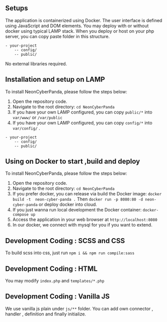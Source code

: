 

## Setups
The application is containerized using Docker. The user interface is defined using JavaScript and DOM elements. You may deploy with or without docker using typical LAMP stack.
When you deploy or host on your php server, you can copy paste folder in this structure.
```
- your-project
    -- config/
    -- public/
```
No external libraries required.


## Installation and setup on LAMP 
To install NeonCyberPanda, please follow the steps below:
1. Open the repository code.
2. Navigate to the root directory: `cd NeonCyberPanda  `
3. If you have your own LAMP configured, you can copy `public/*` into `var/www/` or `/var/public`
4. If you have your own LAMP configured, you can copy `config/*` into `var/config/` .
```
- your-project
    -- config/
    -- public/
```

## Using on Docker to start ,build and deploy
To install NeonCyberPanda, please follow the steps below:

1. Open the repository code.
2. Navigate to the root directory: `cd NeonCyberPanda  `
3. If you prefer docker, you can release via build the Docker image: `docker build -t  neon-cyber-panda .` Then `docker run -p 8080:80 -d neon-cyber-panda` or deploy docker into cloud.
4. If you just wanna run local development the Docker container: `docker-compose up`
5. Access the application in your web browser at `http://localhost:8080`
6. In our docker, we connect with mysql for you if you want to extend.
 
 

##  Development Coding : SCSS and CSS
To build scss into css, just run `npm i && npm run compile:sass`


## Development Coding : HTML
You may modify `index.php` and `templates/*.php`

## Development Coding : Vanilla JS
We use vanilla js plain under `js/**` folder.
You can add own connector , handler , definition and finally initialize.
 